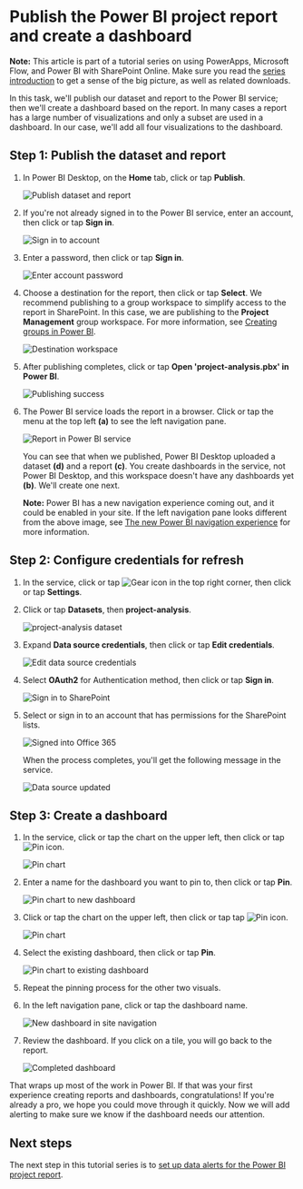 <properties
	pageTitle="Publish the Power BI project report and create a dashboard | Microsoft PowerApps"
	description="In this task, we'll publish our dataset and report to the Power BI service; then we'll create a dashboard based on the report."
	services=""
	suite="powerapps"
	documentationCenter="na"
	authors="mgblythe"
	manager="anneta"
	editor=""
	tags=""/>
<tags
	ms.service="powerapps"
	ms.devlang="na"
	ms.topic="article"
	ms.tgt_pltfrm="na"
	ms.workload="na"
	ms.date="06/12/2017"
	ms.author="mblythe"/>

# Publish the Power BI project report and create a dashboard

**Note:** This article is part of a tutorial series on using PowerApps, Microsoft Flow, and Power BI with SharePoint Online. Make sure you read the [series introduction](sharepoint-scenario-intro.md) to get a sense of the big picture, as well as related downloads.

In this task, we'll publish our dataset and report to the Power BI service; then we'll create a dashboard based on the report. In many cases a report has a large number of visualizations and only a subset are used in a dashboard. In our case, we'll add all four visualizations to the dashboard.

## Step 1: Publish the dataset and report

1. In Power BI Desktop, on the **Home** tab, click or tap **Publish**.

    ![Publish dataset and report](./media/sharepoint-scenario-publish-report/06-01-01-publish.png)

2. If you're not already signed in to the Power BI service, enter an account, then click or tap **Sign in**.

    ![Sign in to account](./media/sharepoint-scenario-publish-report/06-01-02-account.png)

3. Enter a password, then click or tap **Sign in**.

    ![Enter account password](./media/sharepoint-scenario-publish-report/06-01-03-password.png)

4. Choose a destination for the report, then click or tap **Select**. We recommend publishing to a group workspace to simplify access to the report in SharePoint. In this case, we are publishing to the **Project Management** group workspace. For more information, see [Creating groups in Power BI](https://powerbi.microsoft.com/documentation/powerbi-service-create-a-group-in-power-bi).

    ![Destination workspace](./media/sharepoint-scenario-publish-report/06-01-04-workspace.png)

5. After publishing completes, click or tap **Open 'project-analysis.pbx' in Power BI**.

    ![Publishing success](./media/sharepoint-scenario-publish-report/06-01-05-open-report.png)

6. The Power BI service loads the report in a browser. Click or tap the menu at the top left **(a)** to see the left navigation pane.

    ![Report in Power BI service](./media/sharepoint-scenario-publish-report/06-01-06-service-report.png)

    You can see that when we published, Power BI Desktop uploaded a dataset **(d)** and a report **(c)**. You create dashboards in the service, not Power BI Desktop, and this workspace doesn't have any dashboards yet **(b)**. We'll create one next.

    **Note:** Power BI has a new navigation experience coming out, and it could be enabled in your site. If the left navigation pane looks different from the above image, see [The new Power BI navigation experience](https://powerbi.microsoft.com/documentation/powerbi-service-the-new-power-bi-experience) for more information.

## Step 2: Configure credentials for refresh

1. In the service, click or tap ![Gear icon](./media/sharepoint-scenario-publish-report/icon-gear.png) in the top right corner, then click or tap **Settings**.

2. Click or tap **Datasets**, then **project-analysis**.

    ![project-analysis dataset](./media/sharepoint-scenario-publish-report/06-01-07-dataset.png)

3. Expand **Data source credentials**, then click or tap **Edit credentials**.

    ![Edit data source credentials](./media/sharepoint-scenario-publish-report/06-01-08-credentials.png)

4. Select **OAuth2** for Authentication method, then click or tap **Sign in**.

    ![Sign in to SharePoint](./media/sharepoint-scenario-publish-report/06-01-09-sign-in.png)

5. Select or sign in to an account that has permissions for the SharePoint lists.

    ![Signed into Office 365](./media/sharepoint-scenario-publish-report/06-01-10-account.png)

    When the process completes, you'll get the following message in the service.

    ![Data source updated](./media/sharepoint-scenario-publish-report/06-01-11-updated.png)

## Step 3: Create a dashboard

1. In the service, click or tap the chart on the upper left, then click or tap ![Pin icon](./media/sharepoint-scenario-publish-report/icon-pin.png).

    ![Pin chart](./media/sharepoint-scenario-publish-report/06-01-12-pin-projected.png)

2. Enter a name for the dashboard you want to pin to, then click or tap **Pin**.

    ![Pin chart to new dashboard](./media/sharepoint-scenario-publish-report/06-01-13-pin-new.png)

3. Click or tap the chart on the upper left, then click or tap tap ![Pin icon](./media/sharepoint-scenario-publish-report/icon-pin.png).

    ![Pin chart](./media/sharepoint-scenario-publish-report/06-01-14-pin-variance.png)

4. Select the existing dashboard, then click or tap **Pin**.

    ![Pin chart to existing dashboard](./media/sharepoint-scenario-publish-report/06-01-15-pin-existing.png)

5. Repeat the pinning process for the other two visuals.

6. In the left navigation pane, click or tap the dashboard name.

    ![New dashboard in site navigation](./media/sharepoint-scenario-publish-report/06-01-16-dashboard-menu.png)

7. Review the dashboard. If you click on a tile, you will go back to the report.

    ![Completed dashboard](./media/sharepoint-scenario-publish-report/06-01-17-dashboard-completed.png)

That wraps up most of the work in Power BI. If that was your first experience creating reports and dashboards, congratulations! If you're already a pro, we hope you could move through it quickly. Now we will add alerting to make sure we know if the dashboard needs our attention.

## Next steps

The next step in this tutorial series is to [set up data alerts for the Power BI project report](sharepoint-scenario-alerts-flow.md).
